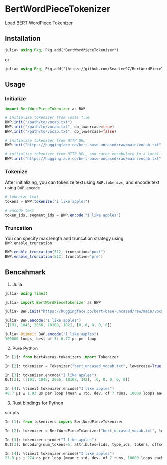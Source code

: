 # BertWordPieceTokenizer

Load BERT WordPiece Tokenizer


## Installation

```julia
julia> using Pkg; Pkg.add("BertWordPieceTokenizer")
```

or 

```julia
julia> using Pkg; Pkg.add("(https://github.com/SeanLee97/BertWordPieceTokenizer.jl.git")
```


## Usage

### Initialize

```julia
import BertWordPieceTokenizer as BWP

# initialize tokenizer from local file
BWP.init("/path/to/vocab.txt")
BWP.init("/path/to/vocab.txt", do_lowercase=true)
BWP.init("/path/to/vocab.txt", do_lowercase=false)

# initialize tokenizer from HTTP URL
BWP.init("https://huggingface.co/bert-base-uncased/raw/main/vocab.txt", do_lowercase=true)

# initialize tokenizer from HTTP URL, and cache vocabulary to a local file
BWP.init("https://huggingface.co/bert-base-uncased/raw/main/vocab.txt", cache_path="/path/to/vocab.txt", do_lowercase=true)
```

### Tokenize

After initializing, you can tokenize text using `BWP.tokenize`, and encode text using `BWP.encode`

```julia
# tokenize text
tokens = BWP.tokenize("i like apples")

# encode text
token_ids, segment_ids = BWP.encode("i like apples")
```

### Truncation

You can specify max length and truncation strategy using `BWP.enable_truncation`

```julia
BWP.enable_truncation(512, truncation="post")
BWP.enable_truncation(512, truncation="pre")
```


## Bencahmark

1) Julia

```julia
julia> using TimeIt

julia> import BertWordPieceTokenizer as BWP

julia> BWP.init("https://huggingface.co/bert-base-uncased/raw/main/vocab.txt", cache_path="bert_uncased_vocab.txt", do_lowercase=true)

julia> BWP.encode("I like apples")
([101, 1045, 2066, 18108, 102], [0, 0, 0, 0, 0])

julia> @timeit BWP.encode("I like apples")
100000 loops, best of 3: 6.77 µs per loop
```


2) Pure Python

```python
In [1]: from bert4keras.tokenizers import Tokenizer

In [2]: tokenizer = Tokenizer("bert_uncased_vocab.txt", lowercase=True)

In [3]: tokenizer.encode("I like apples")
Out[3]: ([101, 1045, 2066, 18108, 102], [0, 0, 0, 0, 0])

In [4]: %timeit tokenizer.encode("I like apples")
48.7 µs ± 1.93 µs per loop (mean ± std. dev. of 7 runs, 10000 loops each)
```

3) Rust bindings for Python

scripts

```python
In [1]: from tokenizers import BertWordPieceTokenizer

In [2]: tokenizer = BertWordPieceTokenizer("bert_uncased_vocab.txt", lowercase=True)

In [3]: tokenizer.encode("I like apples")
Out[3]: Encoding(num_tokens=5, attributes=[ids, type_ids, tokens, offsets, attention_mask, special_tokens_mask, overflowing])

In [4]: %timeit tokenizer.encode("I like apples")
23.8 µs ± 274 ns per loop (mean ± std. dev. of 7 runs, 10000 loops each)
```